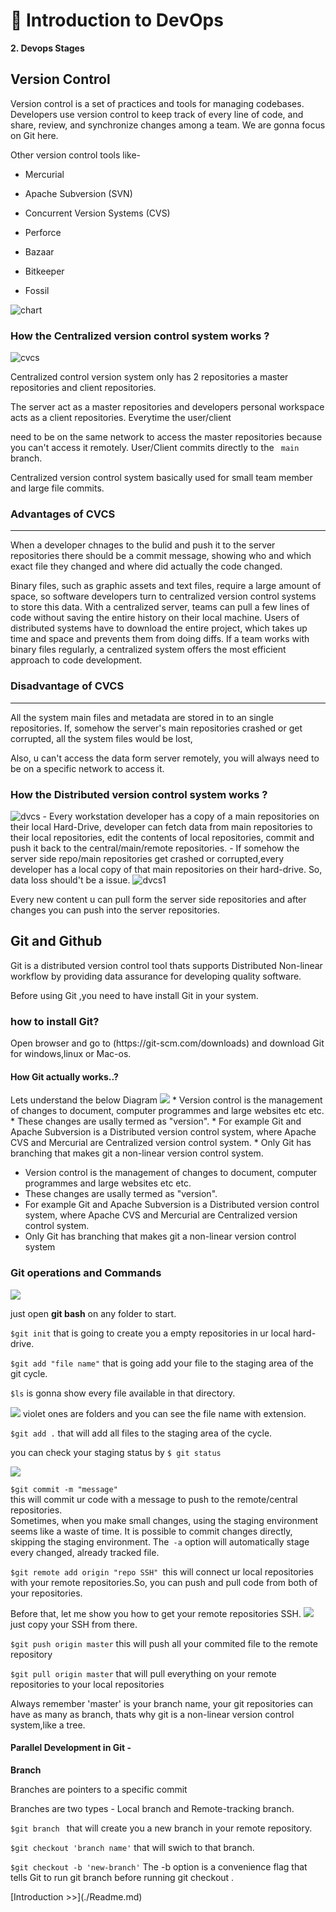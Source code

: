 #  🐍 Introduction to DevOps

**2. Devops Stages**

<h2> Version Control</h2>

<p>Version control is a set of practices and tools for managing codebases. Developers use version control to keep track of every line of code, and share, review, and synchronize changes among a team. We are gonna focus on Git here.</p>

<p> Other version control tools like-

- Mercurial

- Apache Subversion (SVN)

- Concurrent Version Systems (CVS)

- Perforce

- Bazaar

- Bitkeeper

- Fossil

<img src='../Images/image1.png' alt='chart'>

<p><h3>How the Centralized version control system works ?</h3></p>

<img src='../Images/image3.png' alt='cvcs'>

<p>Centralized control version system only has 2 repositories a master repositories and client repositories.</br>

The server act as a master repositories and developers personal workspace acts as a client repositories. Everytime the user/client

need to be on the same network to access the master repositories because you can't access it remotely. User/Client commits directly to the <code> main </code> branch.

Centralized version control system basically used for small team member and large file commits.</p>

<h3>Advantages of CVCS</h3>

<hr>

<p>When a developer chnages to the bulid and push it to the server repositories there should be a commit message, showing who and which exact file they changed and where did actually the code changed. </p>

<p> Binary files, such as graphic assets and text files, require a large amount of space, so software developers turn to centralized version control systems to store this data. With a centralized server, teams can pull a few lines of code without saving the entire history on their local machine. Users of distributed systems have to download the entire project, which takes up time and space and prevents them from doing diffs. If a team works with binary files regularly, a centralized system offers the most efficient approach to code development.</p>

###  Disadvantage of CVCS

<hr>

<p>All the system main files and metadata are stored in to an single repositories. If, somehow the server's main repositories crashed or get corrupted, all the system files would be lost,</p>

<p>Also, u can't access the data form server remotely, you will always need to be on a specific network to access it.</p>

<h3>How the Distributed version control system works ?</h3>
<img src='../Images/image4.png' alt='dvcs'>
 - Every workstation developer has a copy of a main repositories on their local Hard-Drive, developer can fetch data from main repositories to their local repositories, edit the contents of local repositories, commit and push it back to the central/main/remote repositories.
 - If somehow the server side repo/main repositories get crashed or corrupted,every developer has a local copy of that main repositories on their hard-drive. So, data loss should't be a issue.
<img src='../Images/image5.png' alt='dvcs1'>
<p>Every new content u can pull form the server side repositories and after changes you can push into the server repositories.
<h2> Git and Github</h2>
<p>Git is a distributed version control tool thats supports Distributed Non-linear workflow by providing data assurance for developing quality software.</p>
Before using Git ,you need to have install Git in your system.
<h3>how to install Git?</h3>
<p>Open browser and go to (https://git-scm.com/downloads) and download Git for windows,linux or Mac-os.</p>
<h4>How Git actually works..?</h4>
Lets understand the below Diagram
<img src='../Images/image3a.png'>
 * Version control is the management of changes to document, computer programmes and large websites etc etc.
 * These changes are usally termed as "version".
 * For example Git and Apache Subversion is a Distributed version control system, where Apache CVS and Mercurial are Centralized version control system.
 * Only Git has branching that makes git a non-linear version control system.

- Version control is the management of changes to document, computer programmes and large websites etc etc.
- These changes are usally termed as "version".
- For example Git and Apache Subversion is a Distributed version control system, where Apache CVS and Mercurial are Centralized version control system.
- Only Git has branching that makes git a non-linear version control system

<h3> Git operations and Commands</h3>

<img src='../Images/image4a.png'>
<p>just open <b>git bash</b> on any folder to start.</p>
<p><code>$git init</code> that is going to create you a empty repositories in ur local hard-drive.</p>
<p><code>$git add "file name"</code> that is going add your file to the staging area of the git cycle.<br>
<p><code>$ls</code> is gonna show every file available in that directory.</p>
<img src='../Images/Screenshot 2.png'>
violet ones are folders and you can see the file name with extension.

<code>$git add .</code> that will add all files to the staging area of the cycle.</p>
<p>you can check your staging status by <code>$ git status</code></p>
<img src='../Images/Screenshot 1.png'>
<p><code>$git commit -m "message"</code><br>
this will commit ur code with a message to push to the remote/central repositories.<br>
Sometimes, when you make small changes, using the staging environment seems like a waste of time. It is possible to commit changes directly, skipping the staging environment. The<code> -a</code> option will automatically stage every changed, already tracked file.</p>
<p><code>$git remote add origin "repo SSH" </code>this will connect ur local repositories with your remote repositories.So, you can push and pull code from both of your repositories.</p>
<p>Before that, let me show you how to get your remote repositories SSH.
<img src='../Images/Screenshot 3.png'><br>
just copy your SSH from there.</p>
<p><code>$git push origin master</code> this will push all your commited file to the remote repository</p>
<p><code>$git pull origin master</code> that will pull everything on your remote repositories to your local repositories </p>
<p>Always remember 'master' is your branch name, your git repositories can have as many as branch, thats why git is a non-linear version control system,like a tree.</p>
<h4>Parallel Development in Git - </h4>
<b>Branch</b>
<p>Branches are pointers to a specific commit<p>
<p>Branches are two types - Local branch and Remote-tracking branch.</p>
<p> <code>$git branch <branch name></code> that will create you a new branch in your remote repository. </p>
<p><code>$git checkout 'branch name'</code> that will swich to that branch.</p>

<p> <code>$git checkout -b 'new-branch'</code> The -b option is a convenience flag that tells Git to run git branch before running git checkout <new-branch>.</p>
 [Introduction >>](./Readme.md)
